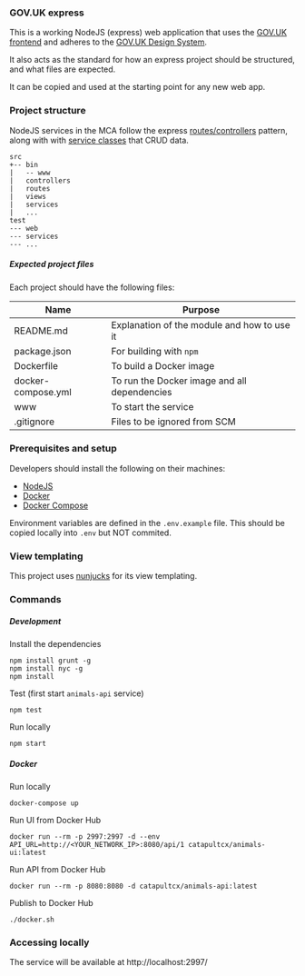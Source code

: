 ### GOV.UK express

This is a working NodeJS (express) web application that uses the [GOV.UK frontend](https://github.com/alphagov/govuk-frontend) 
and adheres to the [GOV.UK Design System](https://design-system.service.gov.uk).

It also acts as the standard for how an express project should be structured, and what files are expected.  

It can be copied and used at the starting point for any new web app.

### Project structure

NodeJS services in the MCA follow the express [routes/controllers](https://developer.mozilla.org/en-US/docs/Learn/Server-side/Express_Nodejs/routes) 
pattern, along with with [service classes](https://developer.mozilla.org/en-US/docs/Web/JavaScript/Reference/Classes) that CRUD data. 

    src
    +-- bin
    |   -- www
    |   controllers    
    |   routes    
    |   views
    |   services
    |   ...    
    test
    --- web
    --- services
    --- ...
 

##### Expected project files

Each project should have the following files:

Name                        | Purpose
----------------------------|-----------------------------------------------
README.md                   | Explanation of the module and how to use it 
package.json                | For building with `npm`
Dockerfile                  | To build a Docker image
docker-compose.yml          | To run the Docker image and all dependencies
www                         | To start the service
.gitignore                  | Files to be ignored from SCM

### Prerequisites and setup

Developers should install the following on their machines:

* [NodeJS](https://nodejs.org/en/download)
* [Docker](https://docs.docker.com/install)
* [Docker Compose](https://docs.docker.com/compose/install/)

Environment variables are defined in the `.env.example` file. This should be copied locally into
`.env` but NOT commited.

### View templating 

This project uses [nunjucks](https://mozilla.github.io/nunjucks/) for its view templating.  

### Commands

##### Development        

Install the dependencies

    npm install grunt -g
    npm install nyc -g
    npm install

Test (first start `animals-api` service)

    npm test
    
Run locally 
  
    npm start

##### Docker  

Run locally

    docker-compose up

Run UI from Docker Hub

    docker run --rm -p 2997:2997 -d --env API_URL=http://<YOUR_NETWORK_IP>:8080/api/1 catapultcx/animals-ui:latest

Run API from Docker Hub

    docker run --rm -p 8080:8080 -d catapultcx/animals-api:latest

Publish to Docker Hub

    ./docker.sh
    
### Accessing locally

The service will be available at http://localhost:2997/
